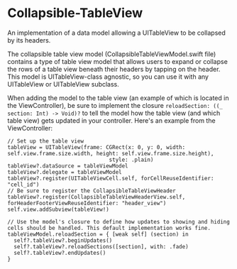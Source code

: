 # Collapsible-TableView
An implementation of a data model allowing a UITableView to be collapsed by its headers.

The collapsible table view model (CollapsibleTableViewModel.swift file) contains a type of table view model that allows users to expand or collapse the rows of a table view beneath their headers by tapping on the header. This model is UITableView-class agnostic, so you can use it with any UITableView or UITableView subclass.

When adding the model to the table view (an example of which is located in the ViewController), be sure to implement the closure ```reloadSection: ((_ section: Int) -> Void)?``` to tell the model how the table view (and which table view) gets updated in your controller. Here's an example from the ViewController:

```
// Set up the table view
tableView = UITableView(frame: CGRect(x: 0, y: 0, width: self.view.frame.size.width, height: self.view.frame.size.height),
                                style: .plain)
tableView?.dataSource = tableViewModel
tableView?.delegate = tableViewModel
tableView?.register(UITableViewCell.self, forCellReuseIdentifier: "cell_id")
// Be sure to register the CollapsibleTableViewHeader
tableView?.register(CollapsibleTableViewHeaderView.self, forHeaderFooterViewReuseIdentifier: "header_view")
self.view.addSubview(tableView!)
        
// Use the model's closure to define how updates to showing and hiding cells should be handled. This default implementation works fine.
tableViewModel.reloadSection = { [weak self] (section) in
  self?.tableView?.beginUpdates()
  self?.tableView?.reloadSections([section], with: .fade)
  self?.tableView?.endUpdates()
}
```
